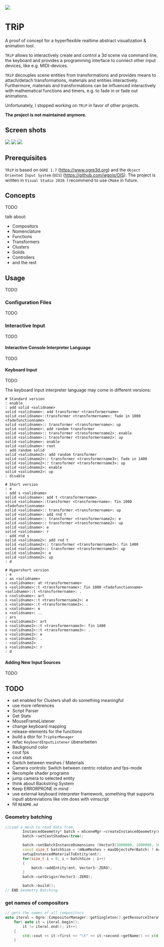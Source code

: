 ![](res/TRiPpng)

# TRiP
A proof of concept for a hyperflexible realtime abstract visualization & animation tool.

`TRiP` allows to interactively create and control a 3d scene via command line, the keyboard and
provides a programming interface to connect other input devices, like e.g. MIDI-devices.

`TRiP` decouples scene entities from transformations and provides means to attach/detach
transformations, materials and entities interactively. Furthermore, materials and transformations
can be influenced interactively with mathematical functions and timers, e.g. to fade in or fade out
animations.

Unfortunately, I stopped working on `TRiP` in favor of other projects.

**The project is not maintained anymore.**

## Screen shots
![](res/aquatic-genesis.png)
![](res/capture_070_14102012_055038_048.png)
![](res/capture_123_14102012_055109_185.png)


## Prerequisites
`TRiP` is based on `OGRE 1.7` (https://www.ogre3d.org) and the `Object Oriented Input System`
(`OIS`) (https://github.com/wgois/OIS).
The project is written in `Visual Studio 2010`. I recommend to use `CMake` in future.


## Concepts
TODO

talk about:
- Compositors
- Nomenclature
- Functions
- Transformers
- Clusters
- Solids
- Controllers
- and the rest


## Usage
TODO

### Configuration Files
TODO

### Interactive Input
TODO

#### Interactive Console Interpreter Language
TODO

#### Keyboard Input
TODO

The keyboard input interpreter language may come in different versions:
```
# Standard version
: enable
: add solid <solidname>
solid <solidname>: add transformer <transformername>
solid <solidname>::transformer <transformername>: fade in 1000 <fadefunctionname>
solid <solidname>:: transformer <transformername>: up
solid <solidname>: add random transformer
solid <solidname>:: transformer <transformername2>: enable
solid <solidname>:: transformer <transformername2>: up
solid <solidname>: enable
solid <solidname>: root
: add random solid
solid <solidname2>: add random transformer
solid <solidname2>:: transformer <transformername3>: fade in 1400
solid <solidname2>:: transformer <transformername3>: up
solid <solidname2>: enable
solid <solidname2>: up
: disable

# Short version
: e
: add s <solidname>
solid <solidname>: add t <transformername>
solid <solidname>::transformer <transformername>: fin 1000 <fadefunctionname>
solid <solidname>:: transformer <transformername>: up
solid <solidname>: add rnd t
solid <solidname>:: transformer <transformername2>: e
solid <solidname>:: transformer <transformername2>: up
solid <solidname>: e
solid <solidname>: r
: add rnd s
solid <solidname2>: add rnd t
solid <solidname2>:: transformer <transformername3>: fin 1400
solid <solidname2>:: transformer <transformername3>: up
solid <solidname2>: e
solid <solidname2>: up
: d

# Hypershort version
: e
: as <solidname>
s <solidname>: at <transformername>
s <solidname>::t <transformername>: fin 1000 <fadefunctionname>
<solidname>::t <transformername>: .
s <solidname>: art
s <solidname>::t <transformername2>: e
s <solidname>::t <transformername2>: .
s <solidname>: e
s <solidname>: ..
: ars
s <solidname2>: art
s <solidname2>::t <transformername3>: fin 1400
s <solidname2>::t <transformername3>: .
s <solidname2>: e
s <solidname2>: .
: <solidname2>
s <solidname2>: r
: d
```


#### Adding New Input Sources
TODO


## TODO
- set enabled for Clusters shall do something meaningful
- use more references
- Script Parser
- Get Stats
- MouseFrameListener
- change keyboard mapping
- release-elements for the functions
- build a dtor for `TripVarManager`
- refac `KeyboardInputListener` überarbeiten
- Background color
- cout fps
- cout stats
- Switch between meshes / Materials
- Camera controls: Switch between centric rotation and fps-mode
- Recompile shader programs
- jump camera to selected entity
- think about Backstring System
- Keep ERRORPRONE in mind
- use external keyboard interpreter framework, something that supports inputl abbreviations like vim
  does with vimscript
- fill `README.md`

### Geometry batching
```cpp
//Load a mesh to read data from.
        InstancedGeometry* batch = mSceneMgr->createInstancedGeometry(meshes[mSelectedMesh] + "s" );
        batch->setCastShadows(true);

        batch->setBatchInstanceDimensions (Vector3(1000000, 1000000, 1000000));
        const size_t batchSize = (mNumMeshes > maxObjectsPerBatch) ? maxObjectsPerBatch :mNumMeshes;
        setupInstancedMaterialToEntity(ent);
        for(size_t i = 0; i < batchSize ; i++)
        {
            batch->addEntity(ent, Vector3::ZERO);
        }
        batch->setOrigin(Vector3::ZERO);

        batch->build();
// END Geometry Batching
```


### get names of compositors
```cpp
// gets the names of all compositors
auto iteral = Ogre::CompositorManager::getSingleton().getResourceIterator();
    for( auto it = iteral.begin();
        it != iteral.end(); it++)
    {
        std::cout << it->first << "\t" << it->second->getName() << std::endl;
    }
